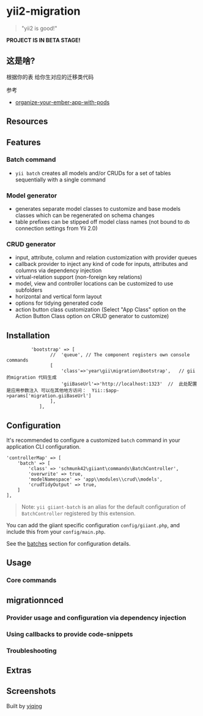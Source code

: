 yii2-migration
===========

> "yii2 is good!"

**PROJECT IS IN BETA STAGE!**


这是啥?
-------------

根据你的表  给你生对应的迁移类代码 



参考 
- [organize-your-ember-app-with-pods](http://cball.me/organize-your-ember-app-with-pods/)

Resources
---------


Features
--------

### Batch command

- `yii batch` creates all models and/or CRUDs for a set of tables sequentially with a single command

### Model generator

- generates separate model classes to customize and base models classes which can be regenerated on schema changes
- table prefixes can be stipped off model class names (not bound to `db` connection settings from Yii 2.0)

### CRUD generator

- input, attribute, column and relation customization with provider queues
- callback provider to inject any kind of code for inputs, attributes and columns via dependency injection
- virtual-relation support (non-foreign key relations)
- model, view and controller locations can be customized to use subfolders
- horizontal and vertical form layout
- options for tidying generated code
- action button class customization (Select "App Class" option on the  Action Button Class option on CRUD generator to customize)


Installation
------------

~~~
    	 'bootstrap' => [
                //  'queue', // The component registers own console commands
                [
                    'class'=>'year\gii\migration\Bootstrap',   // gii的migration 代码生成
                    'giiBaseUrl'=>'http://localhost:1323'  //  此处配置是应用参数注入 可以在其他地方访问：  Yii::$app->params['migration.giiBaseUrl']
                ],
            ],       
~~~


Configuration
-------------

It's recommended to configure a customized `batch` command in your application CLI configuration.

    'controllerMap' => [
        'batch' => [
            'class' => 'schmunk42\giiant\commands\BatchController',
            'overwrite' => true,
            'modelNamespace' => 'app\\modules\\crud\\models',
            'crudTidyOutput' => true,
        ]
    ],

> Note: `yii giiant-batch` is an alias for the default configuration of `BatchController` registered by this extension.

You can add the giiant specific configuration `config/giiant.php`, and include this from your `config/main.php`.

See the [batches](docs/20-batches.md) section for configuration details.


Usage
-----



### Core commands

 


migrationnced
--------

### Provider usage and configuration via dependency injection 


### Using callbacks to provide code-snippets


### Troubleshooting



Extras
------



Screenshots
-----------


Built by [yiqing](http://gitbub.com/yiqing)

